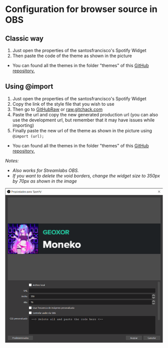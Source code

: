 # Configuration for browser source in OBS
## Classic way
1. Just open the properties of the santosfrancisco's Spotify Widget
2. Then paste the code of the theme as shown in the picture
- You can found all the themes in the folder "themes" of this [GitHub repository.](../../themes)
## Using @import
1. Just open the properties of the santosfrancisco's Spotify Widget
2. Copy the link of the style file that you wish to use
3. Then go to [GitHubRaw](https://githubraw.com) or [raw.gitchack.com](https://raw.githack.com)
4. Paste the url and copy the new generated production url (you can also use the development url, but remember that it may have issues while importing)
5. Finally paste the new url of the theme as shown in the picture using `@import (url);`
- You can found all the themes in the folder "themes" of this [GitHub repository.](../../themes)

*Notes:*
- *Also works for Streamlabs OBS.*
- *If you want to delete the void borders, change the widget size to 350px by 70px as shown in the image*
<p align="center"><img src="../images/obs/properties.png"></p>